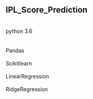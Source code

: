 <h2>IPL_Score_Prediction</h2><br>python 3.6</br><Numpy></br><br>Pandas</br><br>Scikitlearn</br><br>LinearRegression</br><br>RidgeRegression</br>
